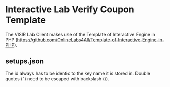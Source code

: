 Interactive Lab Verify Coupon Template
=======================

The VISIR Lab Client makes use of the Template of Interactive Engine in PHP (https://github.com/OnlineLabs4All/Template-of-Interactive-Engine-in-PHP).

## setups.json
The id always has to be identic to the key name it is stored in. Double quotes (") need to be escaped with backslash (\\).

